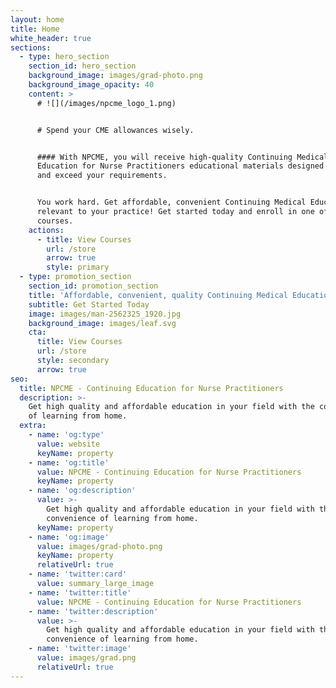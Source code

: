 ```yaml
---
layout: home
title: Home
white_header: true
sections:
  - type: hero_section
    section_id: hero_section
    background_image: images/grad-photo.png
    background_image_opacity: 40
    content: >
      # ![](/images/npcme_logo_1.png)


      # Spend your CME allowances wisely.


      #### With NPCME, you will receive high-quality Continuing Medical
      Education for Nurse Practitioners educational materials designed to meet
      and exceed your requirements.


      You work hard. Get affordable, convenient Continuing Medical Education
      relevant to your practice! Get started today and enroll in one of our
      courses.
    actions:
      - title: View Courses
        url: /store
        arrow: true
        style: primary
  - type: promotion_section
    section_id: promotion_section
    title: 'Affordable, convenient, quality Continuing Medical Education.'
    subtitle: Get Started Today
    image: images/man-2562325_1920.jpg
    background_image: images/leaf.svg
    cta:
      title: View Courses
      url: /store
      style: secondary
      arrow: true
seo:
  title: NPCME - Continuing Education for Nurse Practitioners
  description: >-
    Get high quality and affordable education in your field with the convenience
    of learning from home.
  extra:
    - name: 'og:type'
      value: website
      keyName: property
    - name: 'og:title'
      value: NPCME - Continuing Education for Nurse Practitioners
      keyName: property
    - name: 'og:description'
      value: >-
        Get high quality and affordable education in your field with the
        convenience of learning from home.
      keyName: property
    - name: 'og:image'
      value: images/grad-photo.png
      keyName: property
      relativeUrl: true
    - name: 'twitter:card'
      value: summary_large_image
    - name: 'twitter:title'
      value: NPCME - Continuing Education for Nurse Practitioners
    - name: 'twitter:description'
      value: >-
        Get high quality and affordable education in your field with the
        convenience of learning from home.
    - name: 'twitter:image'
      value: images/grad.png
      relativeUrl: true
---
```

